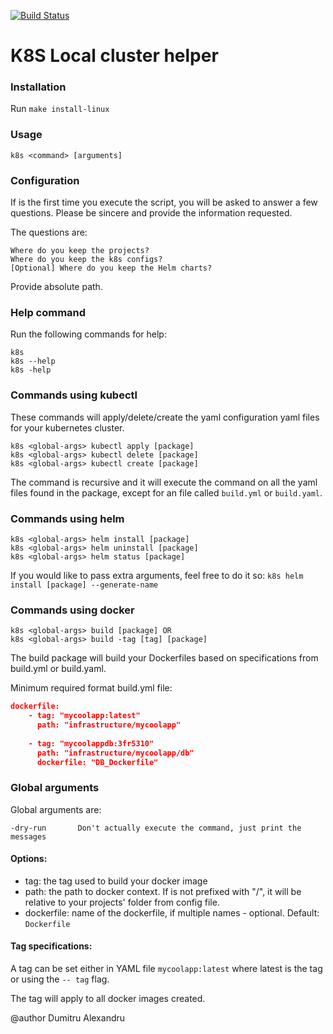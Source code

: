 [![Build Status](https://travis-ci.org/pathristikon/k8s-applier.svg?branch=master)](https://travis-ci.org/pathristikon/k8s-applier)

# K8S Local cluster helper

### Installation

Run `make install-linux`

### Usage

`k8s <command> [arguments]`

### Configuration

If is the first time you execute the script, you will be asked to answer a few questions.
Please be sincere and provide the information requested.

The questions are:
    
    Where do you keep the projects?
    Where do you keep the k8s configs?
    [Optional] Where do you keep the Helm charts?

Provide absolute path.

### Help command

Run the following commands for help:

    k8s
    k8s --help
    k8s -help

### Commands using kubectl

These commands will apply/delete/create the yaml configuration yaml files for your
kubernetes cluster.

    k8s <global-args> kubectl apply [package]
    k8s <global-args> kubectl delete [package]
    k8s <global-args> kubectl create [package]

The command is recursive and it will execute the command on all the yaml files found in
the package, except for an file called `build.yml` or `build.yaml`.

### Commands using helm
    k8s <global-args> helm install [package]
    k8s <global-args> helm uninstall [package]
    k8s <global-args> helm status [package]
    
If you would like to pass extra arguments, feel free to do it so:
    `k8s helm install [package] --generate-name`

### Commands using docker
    k8s <global-args> build [package] OR
    k8s <global-args> build -tag [tag] [package]
    
The build package will build your Dockerfiles based on specifications from build.yml or build.yaml.

Minimum required format build.yml file:

```json
dockerfile:
    - tag: "mycoolapp:latest"
      path: "infrastructure/mycoolapp"
    
    - tag: "mycoolappdb:3fr5310"
      path: "infrastructure/mycoolapp/db"
      dockerfile: "DB_Dockerfile"
```

### Global arguments
Global arguments are:
    
    -dry-run       Don't actually execute the command, just print the messages 

#### Options:
- tag: the tag used to build your docker image
- path: the path to docker context. If is not prefixed with "/", it will be relative to
your projects' folder from config file.
- dockerfile: name of the dockerfile, if multiple names - optional. Default: `Dockerfile`

#### Tag specifications:

A tag can be set either in YAML file `mycoolapp:latest` where latest is the tag or using the 
`-- tag` flag.

The tag will apply to all docker images created.


@author Dumitru Alexandru